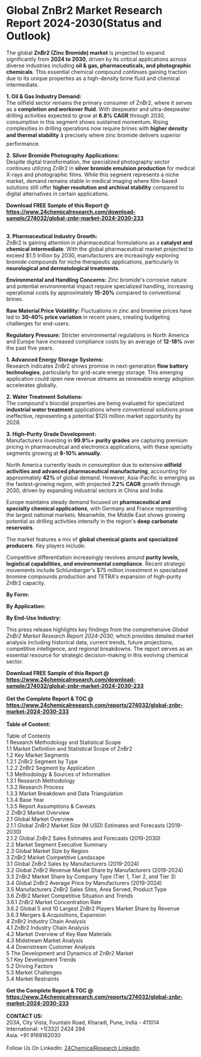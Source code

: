 <h1>Global ZnBr2 Market Research Report 2024-2030(Status and Outlook)</h1><p>The global <strong>ZnBr2 (Zinc Bromide) market</strong> is projected to expand significantly from <strong>2024 to 2030</strong>, driven by its critical applications across diverse industries including <strong>oil &amp; gas, pharmaceuticals, and photographic chemicals</strong>. This essential chemical compound continues gaining traction due to its unique properties as a high-density brine fluid and chemical intermediate.</p><p><strong>1. Oil &amp; Gas Industry Demand:</strong><br>
The oilfield sector remains the primary consumer of ZnBr2, where it serves as a <strong>completion and workover fluid</strong>. With deepwater and ultra-deepwater drilling activities expected to grow at <strong>6.8% CAGR</strong> through 2030, consumption in this segment shows sustained momentum. Rising complexities in drilling operations now require brines with <strong>higher density and thermal stability</strong> â precisely where zinc bromide delivers superior performance.</p><p><strong>2. Silver Bromide Photography Applications:</strong><br>
Despite digital transformation, the specialized photography sector continues utilizing ZnBr2 in <strong>silver bromide emulsion production</strong> for medical X-rays and photographic films. While this segment represents a niche market, demand remains stable in medical imaging where film-based solutions still offer <strong>higher resolution and archival stability</strong> compared to digital alternatives in certain applications.</p><div><b>Download FREE Sample of this Report @ 
            <a href="https://www.24chemicalresearch.com/download-sample/274032/global-znbr-market-2024-2030-233">
            https://www.24chemicalresearch.com/download-sample/274032/global-znbr-market-2024-2030-233</a></b></div><br><p><strong>3. Pharmaceutical Industry Growth:</strong><br>
ZnBr2 is gaining attention in pharmaceutical formulations as a <strong>catalyst and chemical intermediate</strong>. With the global pharmaceutical market projected to exceed $1.5 trillion by 2030, manufacturers are increasingly exploring bromide compounds for niche therapeutic applications, particularly in <strong>neurological and dermatological treatments</strong>.</p><p><strong>Environmental and Handling Concerns:</strong> Zinc bromide's corrosive nature and potential environmental impact require specialized handling, increasing operational costs by approximately <strong>15-20%</strong> compared to conventional brines.</p><p><strong>Raw Material Price Volatility:</strong> Fluctuations in zinc and bromine prices have led to <strong>30-40% price variation</strong> in recent years, creating budgeting challenges for end-users.</p><p><strong>Regulatory Pressure:</strong> Stricter environmental regulations in North America and Europe have increased compliance costs by an average of <strong>12-18%</strong> over the past five years.</p><p><strong>1. Advanced Energy Storage Systems:</strong><br>
Research indicates ZnBr2 shows promise in next-generation <strong>flow battery technologies</strong>, particularly for grid-scale energy storage. This emerging application could open new revenue streams as renewable energy adoption accelerates globally.</p><p><strong>2. Water Treatment Solutions:</strong><br>
The compound's biocidal properties are being evaluated for specialized <strong>industrial water treatment</strong> applications where conventional solutions prove ineffective, representing a potential $120 million market opportunity by 2028.</p><p><strong>3. High-Purity Grade Development:</strong><br>
Manufacturers investing in <strong>99.9%+ purity grades</strong> are capturing premium pricing in pharmaceutical and electronics applications, with these specialty segments growing at <strong>8-10% annually</strong>.</p><p>North America currently leads in consumption due to extensive <strong>oilfield activities and advanced pharmaceutical manufacturing</strong>, accounting for approximately <strong>42%</strong> of global demand. However, Asia-Pacific is emerging as the fastest-growing region, with projected <strong>7.2% CAGR</strong> growth through 2030, driven by expanding industrial sectors in China and India.</p><p>Europe maintains steady demand focused on <strong>pharmaceutical and specialty chemical applications</strong>, with Germany and France representing the largest national markets. Meanwhile, the Middle East shows growing potential as drilling activities intensify in the region's <strong>deep carbonate reservoirs</strong>.</p><p>The market features a mix of <strong>global chemical giants and specialized producers</strong>. Key players include:</p><p>Competitive differentiation increasingly revolves around <strong>purity levels, logistical capabilities, and environmental compliance</strong>. Recent strategic movements include Schlumberger's $75 million investment in specialized bromine compounds production and TETRA's expansion of high-purity ZnBr2 capacity.</p><p><strong>By Form:</strong></p><p><strong>By Application:</strong></p><p><strong>By End-Use Industry:</strong></p><p>This press release highlights key findings from the comprehensive <em>Global ZnBr2 Market Research Report 2024-2030</em>, which provides detailed market analysis including historical data, current trends, future projections, competitive intelligence, and regional breakdowns. The report serves as an essential resource for strategic decision-making in this evolving chemical sector.</p><div><b>Download FREE Sample of this Report @ 
            <a href="https://www.24chemicalresearch.com/download-sample/274032/global-znbr-market-2024-2030-233">
            https://www.24chemicalresearch.com/download-sample/274032/global-znbr-market-2024-2030-233</a></b></div><br><div><b>Get the Complete Report & TOC @ 
            <a href="https://www.24chemicalresearch.com/reports/274032/global-znbr-market-2024-2030-233">
            https://www.24chemicalresearch.com/reports/274032/global-znbr-market-2024-2030-233</a></b></div><br>
            <b>Table of Content:</b><p>Table of Contents<br />
1 Research Methodology and Statistical Scope<br />
1.1 Market Definition and Statistical Scope of ZnBr2<br />
1.2 Key Market Segments<br />
1.2.1 ZnBr2 Segment by Type<br />
1.2.2 ZnBr2 Segment by Application<br />
1.3 Methodology & Sources of Information<br />
1.3.1 Research Methodology<br />
1.3.2 Research Process<br />
1.3.3 Market Breakdown and Data Triangulation<br />
1.3.4 Base Year<br />
1.3.5 Report Assumptions & Caveats<br />
2 ZnBr2 Market Overview<br />
2.1 Global Market Overview<br />
2.1.1 Global ZnBr2 Market Size (M USD) Estimates and Forecasts (2019-2030)<br />
2.1.2 Global ZnBr2 Sales Estimates and Forecasts (2019-2030)<br />
2.2 Market Segment Executive Summary<br />
2.3 Global Market Size by Region<br />
3 ZnBr2 Market Competitive Landscape<br />
3.1 Global ZnBr2 Sales by Manufacturers (2019-2024)<br />
3.2 Global ZnBr2 Revenue Market Share by Manufacturers (2019-2024)<br />
3.3 ZnBr2 Market Share by Company Type (Tier 1, Tier 2, and Tier 3)<br />
3.4 Global ZnBr2 Average Price by Manufacturers (2019-2024)<br />
3.5 Manufacturers ZnBr2 Sales Sites, Area Served, Product Type<br />
3.6 ZnBr2 Market Competitive Situation and Trends<br />
3.6.1 ZnBr2 Market Concentration Rate<br />
3.6.2 Global 5 and 10 Largest ZnBr2 Players Market Share by Revenue<br />
3.6.3 Mergers & Acquisitions, Expansion<br />
4 ZnBr2 Industry Chain Analysis<br />
4.1 ZnBr2 Industry Chain Analysis<br />
4.2 Market Overview of Key Raw Materials<br />
4.3 Midstream Market Analysis<br />
4.4 Downstream Customer Analysis<br />
5 The Development and Dynamics of ZnBr2 Market <br />
5.1 Key Development Trends<br />
5.2 Driving Factors<br />
5.3 Market Challenges<br />
5.4 Market Restraints<br />
</p><div><b>Get the Complete Report & TOC @ 
            <a href="https://www.24chemicalresearch.com/reports/274032/global-znbr-market-2024-2030-233">
            https://www.24chemicalresearch.com/reports/274032/global-znbr-market-2024-2030-233</a></b></div><br><b>CONTACT US:</b><br>
            203A, City Vista, Fountain Road, Kharadi, Pune, India - 411014<br>
            International: +1(332) 2424 294<br>
            Asia: +91 9169162030 <br><br>
            Follow Us On LinkedIn: <a href="https://www.linkedin.com/company/24chemicalresearch/">24ChemicalResearch LinkedIn</a>
